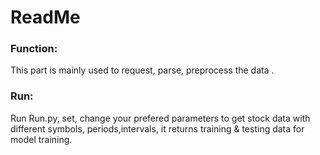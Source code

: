 # ReadMe
### Function:
This part is mainly used to request, parse, preprocess the data .
### Run:
Run Run.py, set, change your prefered parameters to get stock data with different symbols, periods,intervals, it returns training & testing data for model training.
